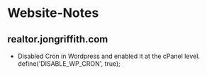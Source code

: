 # Website-Notes

## realtor.jongriffith.com

- Disabled Cron in Wordpress and enabled it at the cPanel level.  define('DISABLE_WP_CRON', true);
